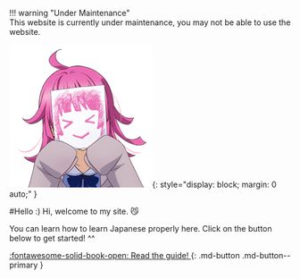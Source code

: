 !!! warning "Under Maintenance"  
	This website is currently under maintenance, you may not be able to use the website.   

![welcome](img/welcome.png){:  style="display: block; margin: 0 auto;" }

#Hello :)
Hi, welcome to my site. :smirk_cat:

You can learn how to learn Japanese properly here. Click on the button below to get started! ^^
 
[:fontawesome-solid-book-open: Read the guide! ](/guide){: .md-button .md-button--primary }  